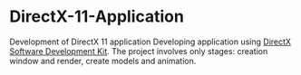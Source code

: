 # DirectX-11-Application
Development of DirectX 11 application
Developing application using [DirectX Software Development Kit](https://www.microsoft.com/en-us/download/details.aspx?id=23549).
The project involves only stages: creation window and render, create models and animation.
